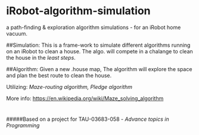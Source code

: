 # iRobot-algorithm-simulation
a path-finding &amp; exploration algorithm simulations - for an iRobot home vacuum.

##Simulation:
This is a frame-work to simulate different algorithms running on an iRobot to clean a house.
The algo. will compete in a chalange to clean the house in the *least steps*.

##Algorithm:
Given a new .house map, The algorithm will explore the space and plan the best route to clean the house.

Utilizing: *Maze-routing algorithm, Pledge algorithm*

More info: https://en.wikipedia.org/wiki/Maze_solving_algorithm


###
#
#####Based on a project for TAU-03683-058 - *Advance topics in Programming*
